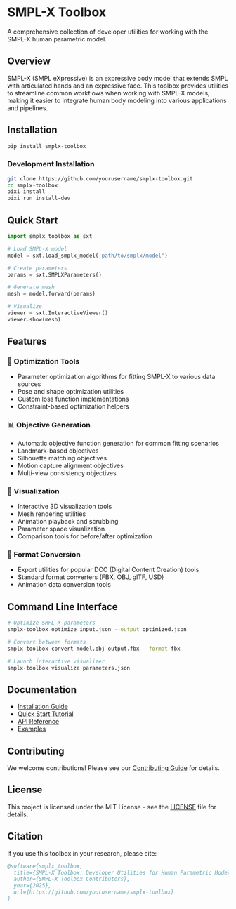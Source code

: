 # SMPL-X Toolbox

A comprehensive collection of developer utilities for working with the SMPL-X human parametric model.

## Overview

SMPL-X (SMPL eXpressive) is an expressive body model that extends SMPL with articulated hands and an expressive face. This toolbox provides utilities to streamline common workflows when working with SMPL-X models, making it easier to integrate human body modeling into various applications and pipelines.

## Installation

```bash
pip install smplx-toolbox
```

### Development Installation

```bash
git clone https://github.com/yourusername/smplx-toolbox.git
cd smplx-toolbox
pixi install
pixi run install-dev
```

## Quick Start

```python
import smplx_toolbox as sxt

# Load SMPL-X model
model = sxt.load_smplx_model('path/to/smplx/model')

# Create parameters
params = sxt.SMPLXParameters()

# Generate mesh
mesh = model.forward(params)

# Visualize
viewer = sxt.InteractiveViewer()
viewer.show(mesh)
```

## Features

### 🎯 Optimization Tools
- Parameter optimization algorithms for fitting SMPL-X to various data sources
- Pose and shape optimization utilities
- Custom loss function implementations
- Constraint-based optimization helpers

### 📊 Objective Generation
- Automatic objective function generation for common fitting scenarios
- Landmark-based objectives
- Silhouette matching objectives
- Motion capture alignment objectives
- Multi-view consistency objectives

### 🎨 Visualization
- Interactive 3D visualization tools
- Mesh rendering utilities
- Animation playback and scrubbing
- Parameter space visualization
- Comparison tools for before/after optimization

### 🔄 Format Conversion
- Export utilities for popular DCC (Digital Content Creation) tools
- Standard format converters (FBX, OBJ, glTF, USD)
- Animation data conversion tools

## Command Line Interface

```bash
# Optimize SMPL-X parameters
smplx-toolbox optimize input.json --output optimized.json

# Convert between formats
smplx-toolbox convert model.obj output.fbx --format fbx

# Launch interactive visualizer
smplx-toolbox visualize parameters.json
```

## Documentation

- [Installation Guide](https://yourusername.github.io/smplx-toolbox/installation/)
- [Quick Start Tutorial](https://yourusername.github.io/smplx-toolbox/quickstart/)
- [API Reference](https://yourusername.github.io/smplx-toolbox/api/)
- [Examples](https://yourusername.github.io/smplx-toolbox/examples/)

## Contributing

We welcome contributions! Please see our [Contributing Guide](CONTRIBUTING.md) for details.

## License

This project is licensed under the MIT License - see the [LICENSE](LICENSE) file for details.

## Citation

If you use this toolbox in your research, please cite:

```bibtex
@software{smplx_toolbox,
  title={SMPL-X Toolbox: Developer Utilities for Human Parametric Models},
  author={SMPL-X Toolbox Contributors},
  year={2025},
  url={https://github.com/yourusername/smplx-toolbox}
}
```
